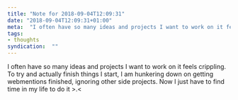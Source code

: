```yaml
---
title: "Note for 2018-09-04T12:09:31"
date: "2018-09-04T12:09:31+01:00"
meta:  "I often have so many ideas and projects I want to work on it feels..."
tags:
- thoughts
syndication:  ""
---
```

I often have so many ideas and projects I want to work on it feels crippling. To try and actually finish things I start, I am hunkering down on getting webmentions finished, ignoring other side projects. Now I just have to find time in my life to do it >.<
